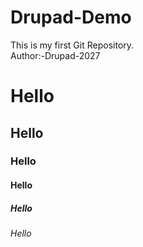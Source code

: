 # Drupad-Demo
This is my first Git Repository.
<br>
Author:-Drupad-2027
<html>
  <head>
    <title>Demo</title>
  </head>
  <body>
   <h1>Hello</h1>
    <h2>Hello</h2>
    <h3>Hello</h3>
    <h4>Hello</h4>
    <h5>Hello</h5>
    <h6>Hello</h6>
  </body>
</html>
